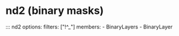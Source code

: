 # nd2 (binary masks)

::: nd2
    options:
        filters: ["!^_"]
        members:
            - BinaryLayers
            - BinaryLayer
